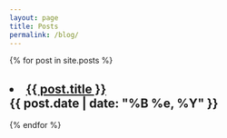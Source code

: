 ```yaml
---
layout: page
title: Posts
permalink: /blog/
---
```


<div class="posts">
  {% for post in site.posts %}
  <article class="post">
    <h2>
      <li>
        <a href="{{ site.baseurl }}{{ post.url }}">{{ post.title }}</a>
        <div class="post-date">{{ post.date | date: "%B %e, %Y" }}</div>
      </li>
    </h2>
  </article>
  {% endfor %}
</div>

